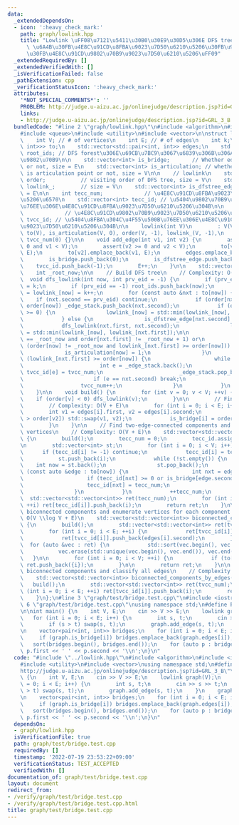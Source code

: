 ```yaml
---
data:
  _extendedDependsOn:
  - icon: ':heavy_check_mark:'
    path: graph/lowlink.hpp
    title: "Lowlink \uFF08\u7121\u5411\u30B0\u30E9\u30D5\u306E DFS tree, lowlink,\
      \ \u6A4B\u30FB\u4E8C\u91CD\u8FBA\u9023\u7D50\u6210\u5206\u30FB\u95A2\u7BC0\u70B9\
      \u30FB\u4E8C\u91CD\u9802\u70B9\u9023\u7D50\u6210\u5206\uFF09"
  _extendedRequiredBy: []
  _extendedVerifiedWith: []
  _isVerificationFailed: false
  _pathExtension: cpp
  _verificationStatusIcon: ':heavy_check_mark:'
  attributes:
    '*NOT_SPECIAL_COMMENTS*': ''
    PROBLEM: http://judge.u-aizu.ac.jp/onlinejudge/description.jsp?id=GRL_3_B
    links:
    - http://judge.u-aizu.ac.jp/onlinejudge/description.jsp?id=GRL_3_B
  bundledCode: "#line 2 \"graph/lowlink.hpp\"\n#include <algorithm>\n#include <cassert>\n\
    #include <queue>\n#include <utility>\n#include <vector>\n\nstruct lowlink {\n\
    \    int V; // # of vertices\n    int E; // # of edges\n    int k;\n    std::vector<std::vector<std::pair<int,\
    \ int>>> to;\n    std::vector<std::pair<int, int>> edges;\n    std::vector<int>\
    \ root_ids; // DFS forest\u306E\u69CB\u7BC9\u3067\u6839\u306B\u306A\u3063\u305F\
    \u9802\u70B9\n\n    std::vector<int> is_bridge;       // Whether edge i is bridge\
    \ or not, size = E\n    std::vector<int> is_articulation; // whether vertex i\
    \ is articulation point or not, size = V\n\n    // lowlink\n    std::vector<int>\
    \ order;           // visiting order of DFS tree, size = V\n    std::vector<int>\
    \ lowlink_;        // size = V\n    std::vector<int> is_dfstree_edge; // size\
    \ = E\n\n    int tecc_num;             // \u4E8C\u91CD\u8FBA\u9023\u7D50\u6210\
    \u5206\u6570\n    std::vector<int> tecc_id; // \u5404\u9802\u70B9\u304C\u4F55\u500B\
    \u76EE\u306E\u4E8C\u91CD\u8FBA\u9023\u7D50\u6210\u5206\u304B\n\n    int tvcc_num;\
    \             // \u4E8C\u91CD\u9802\u70B9\u9023\u7D50\u6210\u5206\u6570\n    std::vector<int>\
    \ tvcc_id; // \u5404\u8FBA\u304C\u4F55\u500B\u76EE\u306E\u4E8C\u91CD\u9802\u70B9\
    \u9023\u7D50\u6210\u5206\u304B\n\n    lowlink(int V)\n        : V(V), E(0), k(0),\
    \ to(V), is_articulation(V, 0), order(V, -1), lowlink_(V, -1),\n          tecc_num(0),\
    \ tvcc_num(0) {}\n\n    void add_edge(int v1, int v2) {\n        assert(v1 >=\
    \ 0 and v1 < V);\n        assert(v2 >= 0 and v2 < V);\n        to[v1].emplace_back(v2,\
    \ E);\n        to[v2].emplace_back(v1, E);\n        edges.emplace_back(v1, v2);\n\
    \        is_bridge.push_back(0);\n        is_dfstree_edge.push_back(0);\n    \
    \    tvcc_id.push_back(-1);\n        E++;\n    }\n\n    std::vector<int> _edge_stack;\n\
    \    int _root_now;\n\n    // Build DFS tree\n    // Complexity: O(V + E)\n  \
    \  void dfs_lowlink(int now, int prv_eid = -1) {\n        if (prv_eid < 0) _root_now\
    \ = k;\n        if (prv_eid == -1) root_ids.push_back(now);\n        order[now]\
    \ = lowlink_[now] = k++;\n        for (const auto &nxt : to[now]) {\n        \
    \    if (nxt.second == prv_eid) continue;\n            if (order[nxt.first] <\
    \ order[now]) _edge_stack.push_back(nxt.second);\n            if (order[nxt.first]\
    \ >= 0) {\n                lowlink_[now] = std::min(lowlink_[now], order[nxt.first]);\n\
    \            } else {\n                is_dfstree_edge[nxt.second] = 1;\n    \
    \            dfs_lowlink(nxt.first, nxt.second);\n                lowlink_[now]\
    \ = std::min(lowlink_[now], lowlink_[nxt.first]);\n\n                if ((order[now]\
    \ == _root_now and order[nxt.first] != _root_now + 1) or\n                   \
    \ (order[now] != _root_now and lowlink_[nxt.first] >= order[now])) {\n       \
    \             is_articulation[now] = 1;\n                }\n                if\
    \ (lowlink_[nxt.first] >= order[now]) {\n                    while (true) {\n\
    \                        int e = _edge_stack.back();\n                       \
    \ tvcc_id[e] = tvcc_num;\n                        _edge_stack.pop_back();\n  \
    \                      if (e == nxt.second) break;\n                    }\n  \
    \                  tvcc_num++;\n                }\n            }\n        }\n\
    \    }\n\n    void build() {\n        for (int v = 0; v < V; ++v) {\n        \
    \    if (order[v] < 0) dfs_lowlink(v);\n        }\n\n        // Find all bridges\n\
    \        // Complexity: O(V + E)\n        for (int i = 0; i < E; i++) {\n    \
    \        int v1 = edges[i].first, v2 = edges[i].second;\n            if (order[v1]\
    \ > order[v2]) std::swap(v1, v2);\n            is_bridge[i] = order[v1] < lowlink_[v2];\n\
    \        }\n    }\n\n    // Find two-edge-connected components and classify all\
    \ vertices\n    // Complexity: O(V + E)\n    std::vector<std::vector<int>> two_edge_connected_components()\
    \ {\n        build();\n        tecc_num = 0;\n        tecc_id.assign(V, -1);\n\
    \n        std::vector<int> st;\n        for (int i = 0; i < V; i++) {\n      \
    \      if (tecc_id[i] != -1) continue;\n            tecc_id[i] = tecc_num;\n \
    \           st.push_back(i);\n            while (!st.empty()) {\n            \
    \    int now = st.back();\n                st.pop_back();\n                for\
    \ (const auto &edge : to[now]) {\n                    int nxt = edge.first;\n\
    \                    if (tecc_id[nxt] >= 0 or is_bridge[edge.second]) continue;\n\
    \                    tecc_id[nxt] = tecc_num;\n                    st.push_back(nxt);\n\
    \                }\n            }\n            ++tecc_num;\n        }\n      \
    \  std::vector<std::vector<int>> ret(tecc_num);\n        for (int i = 0; i < V;\
    \ ++i) ret[tecc_id[i]].push_back(i);\n        return ret;\n    }\n\n    // Find\
    \ biconnected components and enumerate vertices for each component.\n    // Complexity:\
    \ O(V \\log V + E)\n    std::vector<std::vector<int>> biconnected_components_by_vertices()\
    \ {\n        build();\n        std::vector<std::vector<int>> ret(tvcc_num);\n\
    \        for (int i = 0; i < E; ++i) {\n            ret[tvcc_id[i]].push_back(edges[i].first);\n\
    \            ret[tvcc_id[i]].push_back(edges[i].second);\n        }\n\n      \
    \  for (auto &vec : ret) {\n            std::sort(vec.begin(), vec.end());\n \
    \           vec.erase(std::unique(vec.begin(), vec.end()), vec.end());\n     \
    \   }\n\n        for (int i = 0; i < V; ++i) {\n            if (to[i].empty())\
    \ ret.push_back({i});\n        }\n\n        return ret;\n    }\n\n    // Find\
    \ biconnected components and classify all edges\n    // Complexity: O(V + E)\n\
    \    std::vector<std::vector<int>> biconnected_components_by_edges() {\n     \
    \   build();\n        std::vector<std::vector<int>> ret(tvcc_num);\n        for\
    \ (int i = 0; i < E; ++i) ret[tvcc_id[i]].push_back(i);\n        return ret;\n\
    \    }\n};\n#line 3 \"graph/test/bridge.test.cpp\"\n#include <iostream>\n#line\
    \ 6 \"graph/test/bridge.test.cpp\"\nusing namespace std;\n#define PROBLEM \"http://judge.u-aizu.ac.jp/onlinejudge/description.jsp?id=GRL_3_B\"\
    \n\nint main() {\n    int V, E;\n    cin >> V >> E;\n    lowlink graph(V);\n \
    \   for (int i = 0; i < E; i++) {\n        int s, t;\n        cin >> s >> t;\n\
    \        if (s > t) swap(s, t);\n        graph.add_edge(s, t);\n    }\n    graph.build();\n\
    \n    vector<pair<int, int>> bridges;\n    for (int i = 0; i < E; i++) {\n   \
    \     if (graph.is_bridge[i]) bridges.emplace_back(graph.edges[i]);\n    }\n \
    \   sort(bridges.begin(), bridges.end());\n    for (auto p : bridges) cout <<\
    \ p.first << ' ' << p.second << '\\n';\n}\n"
  code: "#include \"../lowlink.hpp\"\n#include <algorithm>\n#include <iostream>\n\
    #include <utility>\n#include <vector>\nusing namespace std;\n#define PROBLEM \"\
    http://judge.u-aizu.ac.jp/onlinejudge/description.jsp?id=GRL_3_B\"\n\nint main()\
    \ {\n    int V, E;\n    cin >> V >> E;\n    lowlink graph(V);\n    for (int i\
    \ = 0; i < E; i++) {\n        int s, t;\n        cin >> s >> t;\n        if (s\
    \ > t) swap(s, t);\n        graph.add_edge(s, t);\n    }\n    graph.build();\n\
    \n    vector<pair<int, int>> bridges;\n    for (int i = 0; i < E; i++) {\n   \
    \     if (graph.is_bridge[i]) bridges.emplace_back(graph.edges[i]);\n    }\n \
    \   sort(bridges.begin(), bridges.end());\n    for (auto p : bridges) cout <<\
    \ p.first << ' ' << p.second << '\\n';\n}\n"
  dependsOn:
  - graph/lowlink.hpp
  isVerificationFile: true
  path: graph/test/bridge.test.cpp
  requiredBy: []
  timestamp: '2022-07-19 23:53:22+09:00'
  verificationStatus: TEST_ACCEPTED
  verifiedWith: []
documentation_of: graph/test/bridge.test.cpp
layout: document
redirect_from:
- /verify/graph/test/bridge.test.cpp
- /verify/graph/test/bridge.test.cpp.html
title: graph/test/bridge.test.cpp
---
```

